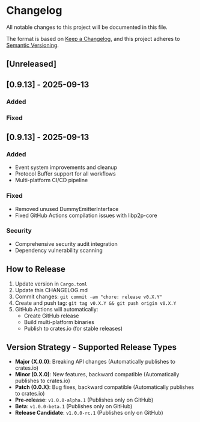 # Changelog

All notable changes to this project will be documented in this file.

The format is based on [Keep a Changelog](https://keepachangelog.com/en/1.0.0/),
and this project adheres to [Semantic Versioning](https://semver.org/spec/v2.0.0.html).

## [Unreleased]

## [0.9.13] - 2025-09-13

### Added

### Fixed

## [0.9.13] - 2025-09-13

### Added
- Event system improvements and cleanup
- Protocol Buffer support for all workflows
- Multi-platform CI/CD pipeline

### Fixed
- Removed unused DummyEmitterInterface
- Fixed GitHub Actions compilation issues with libp2p-core

### Security
- Comprehensive security audit integration
- Dependency vulnerability scanning

## How to Release

1. Update version in `Cargo.toml`
2. Update this CHANGELOG.md
3. Commit changes: `git commit -am "chore: release v0.X.Y"`
4. Create and push tag: `git tag v0.X.Y && git push origin v0.X.Y`
5. GitHub Actions will automatically:
   - Create GitHub release
   - Build multi-platform binaries
   - Publish to crates.io (for stable releases)

## Version Strategy - Supported Release Types

- **Major (X.0.0)**: Breaking API changes (Automatically publishes to crates.io)
- **Minor (0.X.0)**: New features, backward compatible (Automatically publishes to crates.io)
- **Patch (0.0.X)**: Bug fixes, backward compatible (Automatically publishes to crates.io)
- **Pre-release**: `v1.0.0-alpha.1` (Publishes only on GitHub)
- **Beta**:  `v1.0.0-beta.1` (Publishes only on GitHub)
- **Release Candidate**: `v1.0.0-rc.1` (Publishes only on GitHub)
